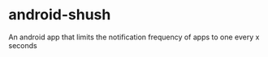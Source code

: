 # android-shush
An android app that limits the notification frequency of apps to one every x seconds
